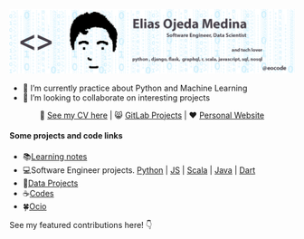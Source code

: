 ![Hi 👋, I'm Elias, A passionate python developer 👨‍💻 from Mexico, CDMX](https://github.com/eocode/eocode/raw/master/img/cover4.webp)


* 🐍 I’m currently practice about Python and Machine Learning
* 👯 I’m looking to collaborate on interesting projects
<div align="center">
📃 <a href="https://github.com/eocode/Biography-resume-and-Letter" target="__blank">See my CV here</a> | 😸 <a href="https://gitlab.com/teamspartans"  target="__blank">GitLab Projects</a> | ❤️ <a href="https://eliasojedamedina.com/"  target="__blank">Personal Website</a>
</div>

#### Some projects and code links

* 📚[Learning notes](https://github.com/eocode?tab=repositories&q=notes&type=&language=)
* 💻Software Engineer projects. [Python](https://github.com/eocode?tab=repositories&q=software-engineering+python&type=&language=) | [JS](https://github.com/eocode?tab=repositories&q=software-engineering+js&type=&language=) | [Scala](https://github.com/eocode?tab=repositories&q=software-engineering+scala&type=&language=) | [Java](https://github.com/eocode?tab=repositories&q=software-engineering+java&type=&language=) | [Dart](https://github.com/eocode?tab=repositories&q=software-engineering+dart&type=&language=)
* 🐍[Data Projects](https://github.com/eocode?tab=repositories&q=data-science&type=&language=)
* ☕️[Codes](https://github.com/eocode?tab=repositories&q=challenge&type=&language=)
* 🍀[Ocio](https://github.com/eocode?tab=repositories&q=ocio&type=&language=)

See my featured contributions here! 👇